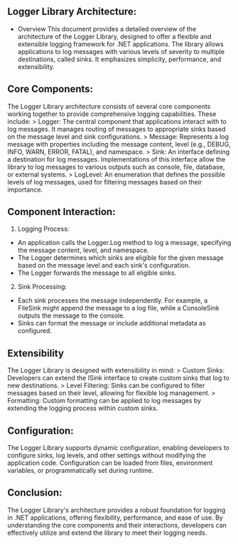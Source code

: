 ﻿## Logger Library Architecture:
- Overview
	This document provides a detailed overview of the architecture of the Logger Library, designed to offer a flexible and extensible logging framework for .NET applications. The library allows applications to log messages with various levels of severity to multiple destinations, called sinks. It emphasizes simplicity, performance, and extensibility.

## Core Components:
The Logger Library architecture consists of several core components working together to provide comprehensive logging capabilities. These include:
	> Logger: The central component that applications interact with to log messages. It manages routing of messages to appropriate sinks based on the message level and sink configurations.
	> Message: Represents a log message with properties including the message content, level (e.g., DEBUG, INFO, WARN, ERROR, FATAL), and namespace.
	> Sink: An interface defining a destination for log messages. Implementations of this interface allow the library to log messages to various outputs such as console, file, database, or external systems.
	> LogLevel: An enumeration that defines the possible levels of log messages, used for filtering messages based on their importance.

## Component Interaction:
1. Logging Process:
- An application calls the Logger.Log method to log a message, specifying the message content, level, and namespace.
- The Logger determines which sinks are eligible for the given message based on the message level and each sink's configuration.
- The Logger forwards the message to all eligible sinks.

2. Sink Processing:
- Each sink processes the message independently. For example, a FileSink might append the message to a log file, while a ConsoleSink outputs the message to the console.
- Sinks can format the message or include additional metadata as configured.

## Extensibility
The Logger Library is designed with extensibility in mind:
	> Custom Sinks: Developers can extend the ISink interface to create custom sinks that log to new destinations.
	> Level Filtering: Sinks can be configured to filter messages based on their level, allowing for flexible log management.
	> Formatting: Custom formatting can be applied to log messages by extending the logging process within custom sinks.

## Configuration:
The Logger Library supports dynamic configuration, enabling developers to configure sinks, log levels, and other settings without modifying the application code. Configuration can be loaded from files, environment variables, or programmatically set during runtime.

## Conclusion:
The Logger Library's architecture provides a robust foundation for logging in .NET applications, offering flexibility, performance, and ease of use. By understanding the core components and their interactions, developers can effectively utilize and extend the library to meet their logging needs.